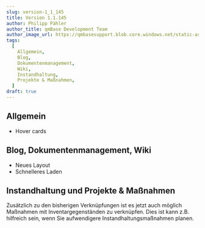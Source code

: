 ```yaml
---
slug: version-1_1_145
title: Version 1.1.145
author: Philipp Pähler
author_title: qmBase Development Team
author_image_url: https://qmbasesupport.blob.core.windows.net/static-assets/img/persons/paehler_round.png
tags:
  [
    Allgemein,
    Blog,
    Dokumentenmanagement,
    Wiki,
    Instandhaltung,
    Projekte & Maßnahmen,
  ]
draft: true
---
```


## Allgemein

- Hover cards

## Blog, Dokumentenmanagement, Wiki

- Neues Layout
- Schnelleres Laden

## Instandhaltung und Projekte & Maßnahmen

Zusätzlich zu den bisherigen Verknüpfungen ist es jetzt auch möglich Maßnahmen mit Inventargegenständen zu verknüpfen. Dies ist kann z.B. hilfreich sein, wenn Sie aufwendigere Instandhaltungsmaßnahmen planen.
